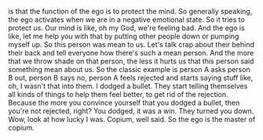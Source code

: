  is that the function of the ego is to protect the mind. So generally speaking, the ego activates when we are in a negative emotional state. So it tries to protect us. Our mind is like, oh my God, we're feeling bad. And the ego is like, let me help you with that by putting other people down or pumping myself up. So this person was mean to us. Let's talk crap about their behind their back and tell everyone how there's such a mean person. And the more that we throw shade on that person, the less it hurts us that this person said something mean about us. So the classic example is person A asks person B out, person B says no, person A feels rejected and starts saying stuff like, oh, I wasn't that into them. I dodged a bullet. They start telling themselves all kinds of things to help them feel better, to get rid of the rejection. Because the more you convince yourself that you dodged a bullet, then you're not rejected, right? You dodged, it was a win. They turned you down. Wow, look at how lucky I was. Copium, well said. So the ego is the master of copium.